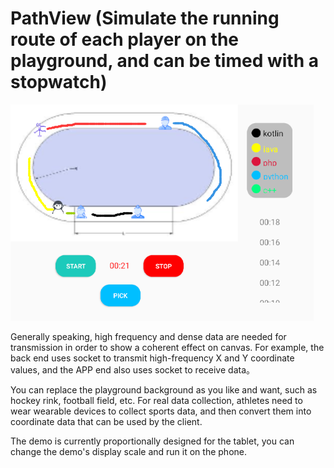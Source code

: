 # PathView (Simulate the running route of each player on the playground, and can be timed with a stopwatch)
![Aaron Swartz](https://github.com/TangStudio/PathView/raw/master/app/assets/playground.png)

Generally speaking, high frequency and dense data are needed for transmission in order to show a coherent effect on canvas. For example, the back end uses socket to transmit high-frequency X and Y coordinate values, and the APP end also uses socket to receive data。

You can replace the playground background as you like and want, such as hockey rink, football field, etc. For real data collection, athletes need to wear wearable devices to collect sports data, and then convert them into coordinate data that can be used by the client.

The demo is currently proportionally designed for the tablet, you can change the demo's display scale and run it on the phone.
